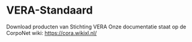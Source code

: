 # VERA-Standaard
Download producten van Stichting VERA
Onze documentatie staat op de CorpoNet wiki: https://cora.wikixl.nl/
